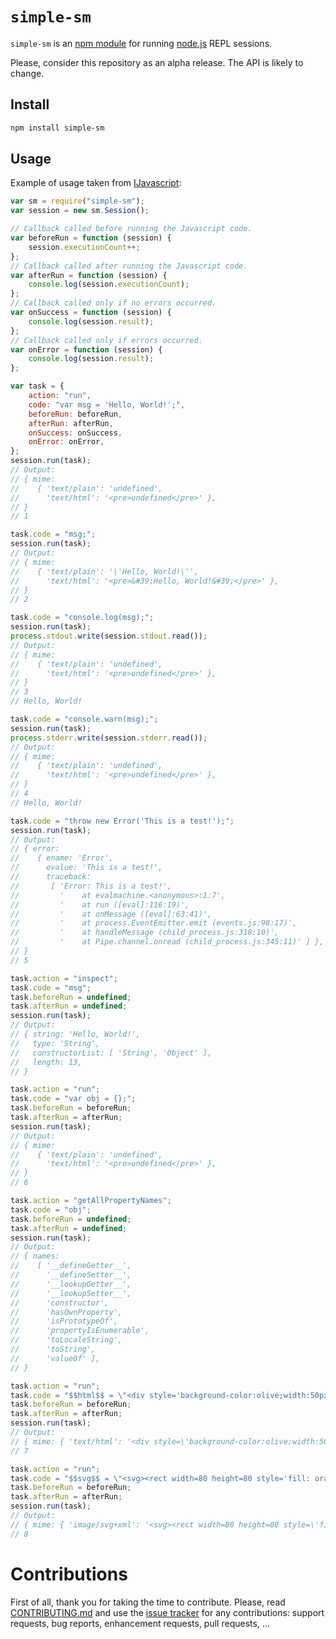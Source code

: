 # `simple-sm`

`simple-sm` is an [npm module](https://www.npmjs.com/) for running
[node.js](https://nodejs.org/) REPL sessions.

Please, consider this repository as an alpha release. The API is likely to
change.

## Install

```sh
npm install simple-sm
```

## Usage

Example of usage taken from
[IJavascript](https://github.com/n-riesco/ijavascript):

```javascript
var sm = require("simple-sm");
var session = new sm.Session();

// Callback called before running the Javascript code.
var beforeRun = function (session) {
    session.executionCount++;
};
// Callback called after running the Javascript code.
var afterRun = function (session) {
    console.log(session.executionCount);
};
// Callback called only if no errors occurred.
var onSuccess = function (session) {
    console.log(session.result);
};
// Callback called only if errors occurred.
var onError = function (session) {
    console.log(session.result);
};

var task = {
    action: "run",
    code: "var msg = 'Hello, World!';",
    beforeRun: beforeRun,
    afterRun: afterRun,
    onSuccess: onSuccess,
    onError: onError,
};
session.run(task);
// Output:
// { mime:
//    { 'text/plain': 'undefined',
//      'text/html': '<pre>undefined</pre>' },
// }
// 1

task.code = "msg;";
session.run(task);
// Output:
// { mime:
//    { 'text/plain': '\'Hello, World!\'',
//      'text/html': '<pre>&#39;Hello, World!&#39;</pre>' },
// }
// 2

task.code = "console.log(msg);";
session.run(task);
process.stdout.write(session.stdout.read());
// Output:
// { mime:
//    { 'text/plain': 'undefined',
//      'text/html': '<pre>undefined</pre>' },
// }
// 3
// Hello, World!

task.code = "console.warn(msg);";
session.run(task);
process.stderr.write(session.stderr.read());
// Output:
// { mime:
//    { 'text/plain': 'undefined',
//      'text/html': '<pre>undefined</pre>' },
// }
// 4
// Hello, World!

task.code = "throw new Error('This is a test!');";
session.run(task);
// Output:
// { error:
//    { ename: 'Error',
//      evalue: 'This is a test!',
//      traceback:
//       [ 'Error: This is a test!',
//         '    at evalmachine.<anonymous>:1:7',
//         '    at run ([eval]:116:19)',
//         '    at onMessage ([eval]:63:41)',
//         '    at process.EventEmitter.emit (events.js:98:17)',
//         '    at handleMessage (child_process.js:318:10)',
//         '    at Pipe.channel.onread (child_process.js:345:11)' ] },
// }
// 5

task.action = "inspect";
task.code = "msg";
task.beforeRun = undefined;
task.afterRun = undefined;
session.run(task);
// Output:
// { string: 'Hello, World!',
//   type: 'String',
//   constructorList: [ 'String', 'Object' ],
//   length: 13,
// }

task.action = "run";
task.code = "var obj = {};";
task.beforeRun = beforeRun;
task.afterRun = afterRun;
session.run(task);
// Output:
// { mime:
//    { 'text/plain': 'undefined',
//      'text/html': '<pre>undefined</pre>' },
// }
// 6

task.action = "getAllPropertyNames";
task.code = "obj";
task.beforeRun = undefined;
task.afterRun = undefined;
session.run(task);
// Output:
// { names:
//    [ '__defineGetter__',
//      '__defineSetter__',
//      '__lookupGetter__',
//      '__lookupSetter__',
//      'constructor',
//      'hasOwnProperty',
//      'isPrototypeOf',
//      'propertyIsEnumerable',
//      'toLocaleString',
//      'toString',
//      'valueOf' ],
// }

task.action = "run";
task.code = "$$html$$ = \"<div style='background-color:olive;width:50px;height:50px'></div>\";";
task.beforeRun = beforeRun;
task.afterRun = afterRun;
session.run(task);
// Output:
// { mime: { 'text/html': '<div style=\'background-color:olive;width:50px;height:50px\'></div>' } }
// 7

task.action = "run";
task.code = "$$svg$$ = \"<svg><rect width=80 height=80 style='fill: orange;'/></svg>\";";
task.beforeRun = beforeRun;
task.afterRun = afterRun;
session.run(task);
// Output:
// { mime: { 'image/svg+xml': '<svg><rect width=80 height=80 style=\'fill: orange;\'/></svg>' } }
// 8
```

# Contributions

First of all, thank you for taking the time to contribute. Please, read
[CONTRIBUTING.md](https://github.com/n-riesco/simple-sm/blob/master/CONTRIBUTING.md)
and use the [issue tracker](https://github.com/n-riesco/simple-sm/issues) for
any contributions: support requests, bug reports, enhancement requests, pull
requests, ...

